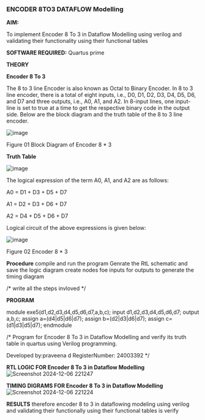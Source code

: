 ### ENCODER 8TO3 DATAFLOW Modelling

**AIM:**

To implement  Encoder 8 To 3 in Dataflow Modelling using verilog and validating their functionality using their functional tables

**SOFTWARE REQUIRED:** Quartus prime

**THEORY**

**Encoder 8 To 3**

The 8 to 3 line Encoder is also known as Octal to Binary Encoder. In 8 to 3 line encoder, there is a total of eight inputs, i.e., D0, D1, D2, D3, D4, D5, D6, and D7 and three outputs, i.e., A0, A1, and A2. In 8-input lines, one input-line is set to true at a time to get the respective binary code in the output side. Below are the block diagram and the truth table of the 8 to 3 line encoder.

![image](https://github.com/naavaneetha/ENCODER8TO3DATAFLOW/assets/154305477/0bc242c1-eb9e-4c47-afe5-30428470efc3)

Figure 01  Block Diagram of Encoder 8 * 3

**Truth Table**

![image](https://github.com/naavaneetha/ENCODER8TO3DATAFLOW/assets/154305477/35496b14-ae6e-4cd1-9abd-d6736b576575)

The logical expression of the term A0, A1, and A2 are as follows:

A0 = D1 + D3 + D5 + D7

A1 = D2 + D3 + D6 + D7

A2 = D4 + D5 + D6 + D7

Logical circuit of the above expressions is given below:

![image](https://github.com/naavaneetha/ENCODER8TO3DATAFLOW/assets/154305477/95acaee6-c873-4c75-89eb-ef09fb158053)

Figure 02  Encoder 8 * 3

**Procedure**
compile and run the program
Genrate the RtL schematic and save the logic diagram
create nodes foe inputs for outputs to generate the timing diagram

/* write all the steps invloved */

**PROGRAM**

module exe5(d1,d2,d3,d4,d5,d6,d7,a,b,c);
input d1,d2,d3,d4,d5,d6,d7;
output a,b,c;
assign a=(d4|d5|d6|d7);
assign b=(d2|d3|d6|d7);
assign c=(d1|d3|d5|d7);
endmodule



/* Program for Encoder 8 To 3 in Dataflow Modelling and verify its truth table in quartus using Verilog programming. 

Developed by:praveena d RegisterNumber: 24003392
*/

**RTL LOGIC FOR Encoder 8 To 3 in Dataflow Modelling**
![Screenshot 2024-12-06 221247](https://github.com/user-attachments/assets/1786faa8-69cd-4c1e-8cdf-0e0c661a73b2)

**TIMING DIGRAMS FOR Encoder 8 To 3 in Dataflow Modelling**
![Screenshot 2024-12-06 221224](https://github.com/user-attachments/assets/cb20bc96-2a91-41ac-8ed8-586e8f4b14e7)


**RESULTS**
therefore encoder 8 to 3 in dataflowing modeling using verilog and validating their functionally using their functional tables is verify


